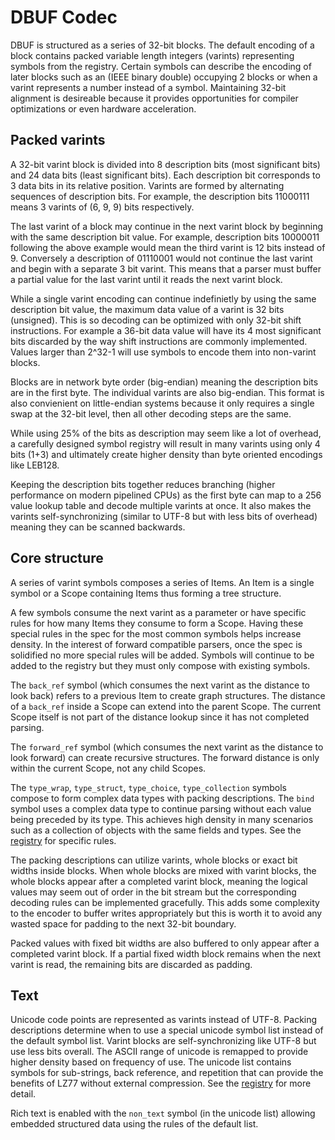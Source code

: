 # DBUF Codec

DBUF is structured as a series of 32-bit blocks. The default encoding of a block contains packed variable length integers (varints) representing symbols from the registry. Certain symbols can describe the encoding of later blocks such as an (IEEE binary double) occupying 2 blocks or when a varint represents a number instead of a symbol. Maintaining 32-bit alignment is desireable because it provides opportunities for compiler optimizations or even hardware acceleration.

## Packed varints

A 32-bit varint block is divided into 8 description bits (most significant bits) and 24 data bits (least significant bits). Each description bit corresponds to 3 data bits in its relative position. Varints are formed by alternating sequences of description bits. For example, the description bits 11000111 means 3 varints of (6, 9, 9) bits respectively. 

The last varint of a block may continue in the next varint block by beginning with the same description bit value. For example, description bits 10000011 following the above example would mean the third varint is 12 bits instead of 9. Conversely a description of 01110001 would not continue the last varint and begin with a separate 3 bit varint. This means that a parser must buffer a partial value for the last varint until it reads the next varint block.

While a single varint encoding can continue indefinietly by using the same description bit value, the maximum data value of a varint is 32 bits (unsigned). This is so decoding can be optimized with only 32-bit shift instructions. For example a 36-bit data value will have its 4 most significant bits discarded by the way shift instructions are commonly implemented. Values larger than 2^32-1 will use symbols to encode them into non-varint blocks.

Blocks are in network byte order (big-endian) meaning the description bits are in the first byte. The individual varints are also big-endian. This format is also convienient on little-endian systems because it only requires a single swap at the 32-bit level, then all other decoding steps are the same.

While using 25% of the bits as description may seem like a lot of overhead, a carefully designed symbol registry will result in many varints using only 4 bits (1+3) and ultimately create higher density than byte oriented encodings like LEB128.

Keeping the description bits together reduces branching (higher performance on modern pipelined CPUs) as the first byte can map to a 256 value lookup table and decode multiple varints at once. It also makes the varints self-synchronizing (similar to UTF-8 but with less bits of overhead) meaning they can be scanned backwards.

## Core structure

A series of varint symbols composes a series of Items. An Item is a single symbol or a Scope containing Items thus forming a tree structure.

A few symbols consume the next varint as a parameter or have specific rules for how many Items they consume to form a Scope. Having these special rules in the spec for the most common symbols helps increase density. In the interest of forward compatible parsers, once the spec is solidified no more special rules will be added. Symbols will continue to be added to the registry but they must only compose with existing symbols.

The `back_ref` symbol (which consumes the next varint as the distance to look back) refers to a previous Item to create graph structures. The distance of a `back_ref` inside a Scope can extend into the parent Scope. The current Scope itself is not part of the distance lookup since it has not completed parsing.

The `forward_ref` symbol (which consumes the next varint as the distance to look forward) can create recursive structures. The forward distance is only within the current Scope, not any child Scopes.

The `type_wrap`, `type_struct`, `type_choice`, `type_collection` symbols compose to form complex data types with packing descriptions. The `bind` symbol uses a complex data type to continue parsing without each value being preceded by its type. This achieves high density in many scenarios such as a collection of objects with the same fields and types. See the [registry](./registry/README.md) for specific rules.

The packing descriptions can utilize varints, whole blocks or exact bit widths inside blocks. When whole blocks are mixed with varint blocks, the whole blocks appear after a completed varint block, meaning the logical values may seem out of order in the bit stream but the corresponding decoding rules can be implemented gracefully. This adds some complexity to the encoder to buffer writes appropriately but this is worth it to avoid any wasted space for padding to the next 32-bit boundary.

Packed values with fixed bit widths are also buffered to only appear after a completed varint block. If a partial fixed width block remains when the next varint is read, the remaining bits are discarded as padding. 

## Text

Unicode code points are represented as varints instead of UTF-8. Packing descriptions determine when to use a special unicode symbol list instead of the default symbol list. Varint blocks are self-synchronizing like UTF-8 but use less bits overall. The ASCII range of unicode is remapped to provide higher density based on frequency of use. The unicode list contains symbols for sub-strings, back reference, and repetition that can provide the benefits of LZ77 without external compression. See the [registry](./registry/README.md) for more detail.

Rich text is enabled with the `non_text` symbol (in the unicode list) allowing embedded structured data using the rules of the default list.